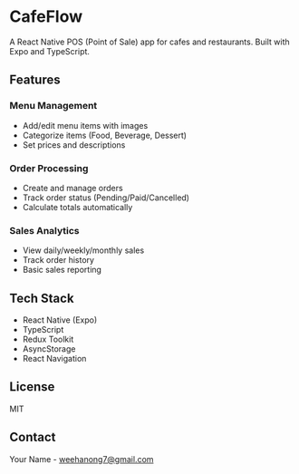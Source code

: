 # CafeFlow

A React Native POS (Point of Sale) app for cafes and restaurants. Built with Expo and TypeScript.

## Features

### Menu Management
- Add/edit menu items with images
- Categorize items (Food, Beverage, Dessert)
- Set prices and descriptions

### Order Processing
- Create and manage orders
- Track order status (Pending/Paid/Cancelled)
- Calculate totals automatically

### Sales Analytics
- View daily/weekly/monthly sales
- Track order history
- Basic sales reporting

## Tech Stack
- React Native (Expo)
- TypeScript
- Redux Toolkit
- AsyncStorage
- React Navigation

## License
MIT

## Contact
Your Name - [weehanong7@gmail.com](mailto:weehanong7@gmail.com)
